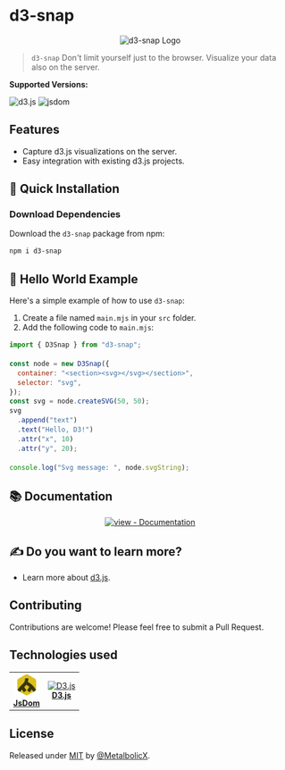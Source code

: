 # d3-snap

<div align="center">
  <img src="./images/logo.png" alt="d3-snap Logo" width="200" height="200" />
</div>

> `d3-snap` Don't limit yourself just to the browser. Visualize your data also on the server.

**Supported Versions:**

![d3.js](https://img.shields.io/badge/d3.js->=7.x.x-blue)
![jsdom](https://img.shields.io/badge/jsdom->=26.x.x-blue)

## Features

- Capture d3.js visualizations on the server.
- Easy integration with existing d3.js projects.

## 🚀 Quick Installation

### Download Dependencies

Download the `d3-snap` package from npm:

```sh
npm i d3-snap
```

## 🙌 Hello World Example

Here's a simple example of how to use `d3-snap`:

1. Create a file named `main.mjs` in your `src` folder.
2. Add the following code to `main.mjs`:

```js
import { D3Snap } from "d3-snap";

const node = new D3Snap({
  container: "<section><svg></svg></section>",
  selector: "svg",
});
const svg = node.createSVG(50, 50);
svg
  .append("text")
  .text("Hello, D3!")
  .attr("x", 10)
  .attr("y", 20);

console.log("Svg message: ", node.svgString);
```

## 📚 Documentation

<div align="center">

  [![view - Documentation](https://img.shields.io/badge/view-Documentation-blue?style=for-the-badge)](https://metalbolicx.github.io/d3-snap/)

</div>

## ✍ Do you want to learn more?

- Learn more about [d3.js](https://d3js.org/).

## Contributing

Contributions are welcome! Please feel free to submit a Pull Request.

## Technologies used

<table style="border: none;">
  <tr>
    <td align="center">
      <a href="https://github.com/jsdom/jsdom?tab=readme-ov-file" target="_blank">
        <img src="https://raw.githubusercontent.com/jsdom/jsdom/refs/heads/main/logo.svg" alt="JsDom" width="42" height="42" /><br/>
        <b>JsDom</b><br/>
      </a>
    </td>
    <td align="center">
      <a href="https://d3js.org/" target="_blank">
        <img src="https://upload.wikimedia.org/wikipedia/commons/1/15/Logo_D3.svg" alt="D3.js" width="42" height="42" /><br/>
        <b>D3.js</b><br/>
      </a>
    </td>
  </tr>
</table>

## License

Released under [MIT](/LICENSE) by [@MetalbolicX](https://github.com/MetalbolicX).
